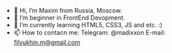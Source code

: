- 👋 Hi, I’m Maxim from Russia, Moscow.
- 👀 I’m beginner in FrontEnd Devopment.
- 🌱 I’m currently learning HTML5, CSS3, JS and etc. :)
- 📫 How to contacn me: 
   Telegram: @madixxon
   E-mail: filyukhin.m@gmail.com

<!---
madixxon/madixxon is a ✨ special ✨ repository because its `README.md` (this file) appears on your GitHub profile.
You can click the Preview link to take a look at your changes.
--->
